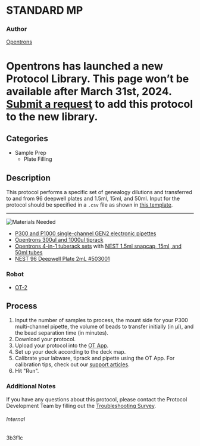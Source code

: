 # STANDARD MP

### Author
[Opentrons](https://opentrons.com/)


# Opentrons has launched a new Protocol Library. This page won’t be available after March 31st, 2024. [Submit a request](https://docs.google.com/forms/d/e/1FAIpQLSdYYp9QCKow4nn0KlCVsMS3HX0eJ0N9O7-erajKvcpT0lWbSg/viewform) to add this protocol to the new library.

## Categories
* Sample Prep
	* Plate Filling


## Description
This protocol performs a specific set of genealogy dilutions and transferred to and from 96 deepwell plates and 1.5ml, 15ml, and 50ml. Input for the protocol should be specified in a `.csv` file as shown in [this template](https://opentrons-protocol-library-website.s3.amazonaws.com/custom-README-images/3b3f1c/Alturas+Dilution+Temp+and+OT2+Pipette+Settings+332+312+V4.csv).

---
![Materials Needed](https://s3.amazonaws.com/opentrons-protocol-library-website/custom-README-images/001-General+Headings/materials.png)

* [P300 and P1000 single-channel GEN2 electronic pipettes](https://shop.opentrons.com/collections/ot-2-pipettes/products/single-channel-electronic-pipette)
* [Opentrons 300ul and 1000ul tiprack](https://shop.opentrons.com/collections/opentrons-tips)
* [Opentrons 4-in-1 tuberack sets](https://shop.opentrons.com/collections/verified-labware/products/tube-rack-set-1) with  [NEST 1.5ml snapcap, 15ml, and 50ml tubes](https://shop.opentrons.com/collections/verified-consumables)
* [NEST 96 Deepwell Plate 2mL #503001](http://www.cell-nest.com/page94?product_id=101&_l=en)

### Robot
* [OT-2](https://opentrons.com/ot-2)

## Process
1. Input the number of samples to process, the mount side for your P300 multi-channel pipette, the volume of beads to transfer initially (in µl), and the bead separation time (in minutes).
2. Download your protocol.
3. Upload your protocol into the [OT App](https://opentrons.com/ot-app).
4. Set up your deck according to the deck map.
5. Calibrate your labware, tiprack and pipette using the OT App. For calibration tips, check out our [support articles](https://support.opentrons.com/en/collections/1559720-guide-for-getting-started-with-the-ot-2).
6. Hit "Run".

### Additional Notes
If you have any questions about this protocol, please contact the Protocol Development Team by filling out the [Troubleshooting Survey](https://protocol-troubleshooting.paperform.co/).

###### Internal
3b3f1c
